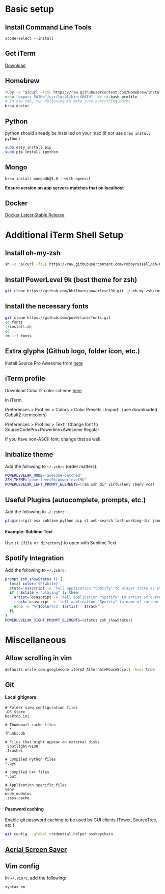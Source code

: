 # Basic setup

## Install Command Line Tools
`xcode-select --install`

## Get iTerm
[Download](https://www.iterm2.com/downloads.html)

## Homebrew
```sh
ruby -e "$(curl -fsSL https://raw.githubusercontent.com/Homebrew/install/master/install)"
echo 'export PATH="/usr/local/bin:$PATH"' >> ~/.bash_profile
# In new tab, run following to make sure everything works
brew doctor
```

## Python
python should already be installed on your mac (if not use `brew install python`)
```sh
sudo easy_install pip
sudo pip install ipython
```

## Mongo
```
brew install mongodb@3.0 --with-openssl
```
**Ensure version on app servers matches that on localhost**

## Docker
[Docker Latest Stable Release](https://download.docker.com/mac/stable/Docker.dmg)

# Additional iTerm Shell Setup

## Install oh-my-zsh
```sh
sh -c "$(curl -fsSL https://raw.githubusercontent.com/robbyrussell/oh-my-zsh/master/tools/install.sh)"
```

## Install PowerLevel 9k (best theme for zsh)
```sh
git clone https://github.com/bhilburn/powerlevel9k.git ~/.oh-my-zsh/custom/themes/powerlevel9k
```

## Install the necessary fonts
```sh
git clone https://github.com/powerline/fonts.git
cd fonts
./install.sh
cd ..
rm -rf fonts
```

## Extra glyphs (Github logo, folder icon, etc.)
Install Source Pro Awesome from [here](https://github.com/stefano-meschiari/dotemacs/raw/master/SourceCodePro%2BPowerline%2BAwesome%2BRegular.ttf)

## iTerm profile
Download Cobalt2 color scheme [here](https://raw.githubusercontent.com/mbadolato/iTerm2-Color-Schemes/master/schemes/Cobalt2.itermcolors)

In iTerm,

Preferences > Profiles > Colors > Color Presets : Import.. (use downloaded Cobalt2.itermcolors)

Preferences > Profiles > Text : Change font to SourceCodePro+Powerline+Awesome Regular

If you have non-ASCII font, change that as well.

## Initialize theme
Add the following to `~/.zshrc` (order matters):
```sh
POWERLEVEL9K_MODE='awesome-patched'
ZSH_THEME="powerlevel9k/powerlevel9k"
POWERLEVEL9K_LEFT_PROMPT_ELEMENTS=(ram ssh dir virtualenv rbenv vcs)
```

## Useful Plugins (autocomplete, prompts, etc.)
Add the following to `~/.zshrc`:
```sh
plugins=(git osx sublime python pip st web-search last-working-dir jsontools)
```

#### Example: Sublime Text
Use `st [file or directory]` to open with Sublime Text

## Spotify Integration
Add the following to `~/.zshrc`:
```sh
prompt_zsh_showStatus () {
  local color='%F{white}'
  state=`osascript -e 'tell application "Spotify" to player state as string'`;
  if [ $state = "playing" ]; then
    artist=`osascript -e 'tell application "Spotify" to artist of current track as string'`;
    track=`osascript -e 'tell application "Spotify" to name of current track as string'`;
    echo -n "%{$color%}♫  $artist - $track" ;
  fi
}
POWERLEVEL9K_RIGHT_PROMPT_ELEMENTS=(status zsh_showStatus)
```

# Miscellaneous

## Allow scrolling in vim
```sh
defaults write com.googlecode.iterm2 AlternateMouseScroll -bool true
```

## Git
#### Local gitignore
```
# Folder view configuration files
.DS_Store
Desktop.ini

# Thumbnail cache files
._*
Thumbs.db

# Files that might appear on external disks
.Spotlight-V100
.Trashes

# Compiled Python files
*.pyc

# Compiled C++ files
*.out

# Application specific files
venv
node_modules
.sass-cache
```
#### Password caching
Enable git password caching to be used by GUI clients (Tower, SourceTree, etc.)
```sh
git config --global credential.helper osxkeychain
```

## [Aerial Screen Saver](https://github.com/JohnCoates/Aerial)

## Vim config
In `~/.vimrc`, add the following:
```sh
syntax on
```
